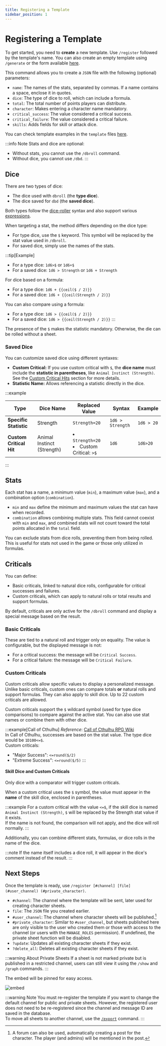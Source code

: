```yaml
---
title: Registering a Template
sidebar_position: 1
---
```


# Registering a Template

To get started, you need to **create** a new template. Use `/register` followed by the template's name. You can also create an empty template using `/generate` or the form available [here](./form.mdx).

This command allows you to create a `JSON` file with the following (optional) parameters:

- `name`: The names of the stats, separated by commas. If a name contains a space, enclose it in quotes.
- `dice`: The type of dice to roll, which can include a formula.
- `total`: The total number of points players can distribute.
- `character`: Makes entering a character name mandatory.
- `critical_success`: The value considered a critical success.
- `critical_failure`: The value considered a critical failure.
- `skills`: Adds fields for skill or attack dice.

You can check template examples in the `template` files [here](https://github.com/Dicelette/discord-dicelette/tree/main/template).

:::info Note
Stats and dice are optional:
- Without stats, you cannot use the `/dbroll` command.
- Without dice, you cannot use `/dbd`.
:::

## Dice

There are two types of dice:

- The dice used with `dbroll` (the **type dice**).
- The dice saved for `dbd` (the **saved dice**).

Both types follow the [dice-roller](https://dice-roller.github.io/documentation/) syntax and also support various [expressions](../../introduction/expression.mdx).

When targeting a stat, the method differs depending on the dice type:
- For type dice, use the `$` keyword. This symbol will be replaced by the stat value used in `/dbroll`.
- For saved dice, simply use the names of the stats.

:::tip[Example]
- For a type dice: `1d6>$` or `1d6+$`
- For a saved dice: `1d6 > Strength` or `1d6 + Strength`

For dice based on a formula:
- For a type dice: `1d6 + {{ceil($ / 2)}}`
- For a saved dice: `1d6 + {{ceil(Strength / 2)}}`

You can also compare using a formula:
- For a type dice: `1d6 > {{ceil($ / 2)}}`
- For a saved dice: `1d6 > {{ceil(Strength / 2)}}`
:::

The presence of the `$` makes the statistic mandatory. Otherwise, the die can be rolled without a sheet.

### Saved Dice  

You can customize saved dice using different syntaxes:  

- **Custom Critical:** If you use custom critical with `$`, the **dice name** must include the **statistic in parentheses**, like `Animal Instinct (Strength)`. See the [Custom Critical Hits](#custom-criticals) section for more details.  
- **Statistic Name:** Allows referencing a statistic directly in the dice.  

:::example

| Type                    | Dice Name                  | Replaced Value                                       | Syntax           | Example    |
|-------------------------|----------------------------|------------------------------------------------------|------------------|------------|
| **Specific Statistic**  | Strength                   | `Strength=20`                                        | `1d6 > Strength` | `1d6 > 20` |
| **Custom Critical Hit** | Animal Instinct (Strength) | <li>`Strength=20`</li><li>Custom Critical: `>$`</li> | `1d6`            | `1d6>20`   |

:::

## Stats

Each stat has a name, a minimum value (`min`), a maximum value (`max`), and a combination option (`combination`).
- `min` and `max` define the minimum and maximum values the stat can have when recorded.
- `combination` allows combining multiple stats. This field cannot coexist with `min` and `max`, and combined stats will not count toward the total points allocated in the `total` field.

You can exclude stats from dice rolls, preventing them from being rolled. This is useful for stats not used in the game or those only utilized in formulas.

## Criticals

You can define:
- Basic criticals, linked to natural dice rolls, configurable for critical successes and failures.
- Custom criticals, which can apply to natural rolls or total results and support formulas.

By default, criticals are only active for the `/dbroll` command and display a special message based on the result.

### Basic Criticals

These are tied to a natural roll and trigger only on equality. The value is configurable, but the displayed message is not:
- For a critical success: the message will be `Critical Success`.
- For a critical failure: the message will be `Critical Failure`.

### Custom Criticals

Custom criticals allow specific values to display a personalized message. Unlike basic criticals, custom ones can compare totals **or** natural rolls and support formulas. They can also apply to skill dice. Up to 22 custom criticals are allowed.

Custom criticals support the `$` wildcard symbol (used for type dice comparisons) to compare against the active stat. You can also use stat names or combine them with other dice.

:::example[Call of Cthulhu]
*Reference*: [Call of Cthulhu RPG Wiki](https://cthulhuwiki.chaosium.com/rules/combat.html)  
In Call of Cthulhu, successes are based on the stat value. The type dice would be `1D100<=$`.  
Custom criticals:
- "Major Success": `<=round($/2)`
- "Extreme Success": `<=round($/5)`
:::

#### Skill Dice and Custom Criticals
Only dice with a comparator will trigger custom criticals.

When a custom critical uses the `$` symbol, the value must appear in the **name** of the skill dice, enclosed in parentheses.

:::example
For a custom critical with the value `<=$`, if the skill dice is named `Animal Instinct (Strength)`, `$` will be replaced by the Strength stat value if it exists.  
If the name is not found, the comparison will not apply, and the dice will roll normally.
:::

Additionally, you can combine different stats, formulas, or dice rolls in the name of the dice.

:::note
If the name itself includes a dice roll, it will appear in the dice's comment instead of the result.
:::

## Next Steps

Once the template is ready, use `/register [#channel] [file] (#user_channel) (#private_character)`.
- `#channel`: The channel where the template will be sent, later used for creating character sheets.
- `file`: The `JSON` file you created earlier.
- `#user_channel`: The channel where character sheets will be published.[^1]
- `#private_character`: Similar to `#user_channel`, but sheets published here are only visible to the user who created them or those with access to the channel (or users with the `MANAGE_ROLES` permission). If undefined, the private sheet function will be disabled.
- `?update`: Updates all existing character sheets if they exist.
- `?delete_all`: Deletes all existing character sheets if they exist.

:::warning About Private Sheets
If a sheet is not marked private but is published in a restricted channel, users can still view it using the `/show` and `/graph` commands.
:::

The embed will be pinned for easy access.

![embed](/assets/register/embed_template.png)

:::warning Note
You must re-register the template if you want to change the default channel for public and private sheets. However, the registered user does not need to be re-registered since the channel and message ID are saved in the database.  
To move all sheets to another channel, use the [`/export`](../import_export.md) command.
:::

[^1]: A forum can also be used, automatically creating a post for the character. The player (and admins) will be mentioned in the post.

